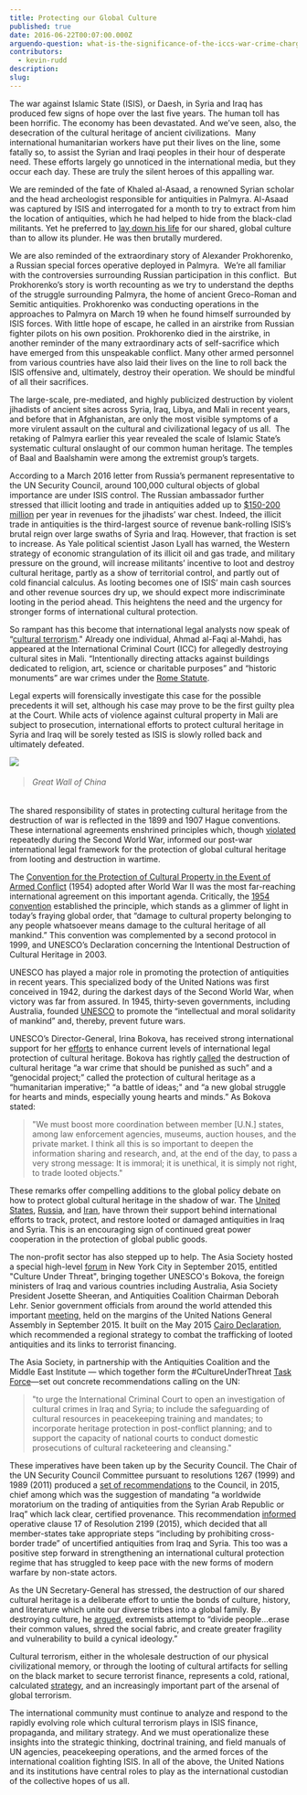 ```yaml
---
title: Protecting our Global Culture
published: true
date: 2016-06-22T00:07:00.000Z
arguendo-question: what-is-the-significance-of-the-iccs-war-crime-charges-of-attacks-on-cultural-property-in-mali
contributors:
  - kevin-rudd
description:
slug:
---
```



The war against Islamic State (ISIS), or Daesh, in Syria and Iraq has produced few signs of hope over the last five years. The human toll has been horrific. The economy has been devastated. And we’ve seen, also, the desecration of the cultural heritage of ancient civilizations.&nbsp; Many international humanitarian workers have put their lives on the line, some fatally so, to assist the Syrian and Iraqi peoples in their hour of desperate need. These efforts largely go unnoticed in the international media, but they occur each day. These are truly the silent heroes of this appalling war.

We are reminded of the fate of Khaled al-Asaad, a renowned Syrian scholar and the head archeologist responsible for antiquities in Palmyra. Al-Asaad was captured by ISIS and interrogated for a month to try to extract from him the location of antiquities, which he had helped to hide from the black-clad militants. Yet he preferred to [lay down his life](http://www.theguardian.com/world/2015/aug/18/isis-beheads-archaeologist-syria) for our shared, global culture than to allow its plunder. He was then brutally murdered.

We are also reminded of the extraordinary story of Alexander Prokhorenko, a Russian special forces operative deployed in Palmyra.&nbsp; We’re all familiar with the controversies surrounding Russian participation in this conflict.&nbsp; But Prokhorenko’s story is worth recounting as we try to understand the depths of the struggle surrounding Palmyra, the home of ancient Greco-Roman and Semitic antiquities. Prokhorenko was conducting operations in the approaches to Palmyra on March 19 when he found himself surrounded by ISIS forces. With little hope of escape, he called in an airstrike from Russian fighter pilots on his own position. Prokhorenko died in the airstrike, in another reminder of the many extraordinary acts of self-sacrifice which have emerged from this unspeakable conflict. Many other armed personnel from various countries have also laid their lives on the line to roll back the ISIS offensive and, ultimately, destroy their operation. We should be mindful of all their sacrifices.

The large-scale, pre-mediated, and highly publicized destruction by violent jihadists of ancient sites across Syria, Iraq, Libya, and Mali in recent years, and before that in Afghanistan, are only the most visible symptoms of a more virulent assault on the cultural and civilizational legacy of us all.&nbsp; The retaking of Palmyra earlier this year revealed the scale of Islamic State’s systematic cultural onslaught of our common human heritage. The temples of Baal and Baalshamin were among the extremist group’s targets.

According to a March 2016 letter from Russia’s permanent representative to the UN Security Council, around 100,000 cultural objects of global importance are under ISIS control. The Russian ambassador further stressed that illicit looting and trade in antiquities added up to [$150-200 million](http://www.un.org/ga/search/view_doc.asp?symbol=S/2016/298) per year in revenues for the jihadists’ war chest. Indeed, the illicit trade in antiquities is the third-largest source of revenue bank-rolling ISIS’s brutal reign over large swaths of Syria and Iraq. However, that fraction is set to increase. As Yale political scientist Jason Lyall has warned, the Western strategy of economic strangulation of its illicit oil and gas trade, and military pressure on the ground, will increase militants’ incentive to loot and destroy cultural heritage, partly as a show of territorial control, and partly out of cold financial calculus. As looting becomes one of ISIS’ main cash sources and other revenue sources dry up, we should expect more indiscriminate looting in the period ahead. This heightens the need and the urgency for stronger forms of international cultural protection.

So rampant has this become that international legal analysts now speak of “[cultural terrorism](http://www.newstatesman.com/culture/observations/2015/11/how-cultural-terrorism-became-matter-international-law)." Already one individual, Ahmad al-Faqi al-Mahdi, has appeared at the International Criminal Court (ICC) for allegedly destroying cultural sites in Mali. “Intentionally directing attacks against buildings dedicated to religion, art, science or charitable purposes” and “historic monuments” are war crimes under the [Rome Statute](https://www.icc-cpi.int/nr/rdonlyres/ea9aeff7-5752-4f84-be94-0a655eb30e16/0/rome_statute_english.pdf).

Legal experts will forensically investigate this case for the possible precedents it will set, although his case may prove to be the first guilty plea at the Court. While acts of violence against cultural property in Mali are subject to prosecution, international efforts to protect cultural heritage in Syria and Iraq will be sorely tested as ISIS is slowly rolled back and ultimately defeated.

![](/uploads/versions/greatwall---x----4288-2848x---.jpg)

> ###### Great Wall of China

The shared responsibility of states in protecting cultural heritage from the destruction of war is reflected in the 1899 and 1907 Hague conventions. These international agreements enshrined principles which, though [violated](http://www.carnegiecouncil.org/publications/ethics_online/0085) repeatedly during the Second World War, informed our post-war international legal framework for the protection of global cultural heritage from looting and destruction in wartime.

The [Convention for the Protection of Cultural Property in the Event of Armed Conflict](http://portal.unesco.org/en/ev.php-URL_ID=13637&amp;URL_DO=DO_TOPIC&amp;URL_SECTION=201.html) (1954) adopted after World War II was the most far-reaching international agreement on this important agenda. Critically, the [1954 convention](http://portal.unesco.org/en/ev.php-URL_ID=13637&amp;URL_DO=DO_TOPIC&amp;URL_SECTION=201.html) established the principle, which stands as a glimmer of light in today’s fraying global order, that “damage to cultural property belonging to any people whatsoever means damage to the cultural heritage of all mankind.” This convention was complemented by a second protocol in 1999, and UNESCO’s Declaration concerning the Intentional Destruction of Cultural Heritage in 2003.

UNESCO has played a major role in promoting the protection of antiquities in recent years. This specialized body of the United Nations was first conceived in 1942, during the darkest days of the Second World War, when victory was far from assured. In 1945, thirty-seven governments, including Australia, founded [UNESCO](http://www.unesco.org/new/en/unesco/about-us/who-we-are/history/) to promote the “intellectual and moral solidarity of mankind” and, thereby, prevent future wars.

UNESCO’s Director-General, Irina Bokova, has received strong international support for her [efforts](http://yaledailynews.com/blog/2016/04/13/unesco-director-general-talks-cultural-preservation/) to enhance current levels of international legal protection of cultural heritage. Bokova has rightly [called](http://news.yale.edu/2016/04/12/we-all-have-stake-protecting-cultural-heritage-says-unesco-director-general) the destruction of cultural heritage “a war crime that should be punished as such” and a “genocidal project;” called the protection of cultural heritage as a “humanitarian imperative;" “a battle of ideas;" and “a new global struggle for hearts and minds, especially young hearts and minds.” As Bokova stated:

> "We must boost more coordination between member [U.N.] states, among law enforcement agencies, museums, auction houses, and the private market. I think all this is so important to deepen the information sharing and research, and, at the end of the day, to pass a very strong message: It is immoral; it is unethical, it is simply not right, to trade looted objects."

These remarks offer compelling additions to the global policy debate on how to protect global cultural heritage in the shadow of war. The [United States](http://eca.state.gov/cultural-heritage-center/syria-cultural-heritage-initiative), [Russia](https://www.yahoo.com/news/russias-hermitage-museum-offers-help-restore-palmyra-155758680.html), and [Iran](https://now.mmedia.me/lb/en/NewsReports/566825-iran-ready-to-restore-palmyra), have thrown their support behind international efforts to track, protect, and restore looted or damaged antiquities in Iraq and Syria. This is an encouraging sign of continued great power cooperation in the protection of global public goods.

The non-profit sector has also stepped up to help. The Asia Society hosted a special high-level [forum](http://asiasociety.org/media/our-news/forum-address-destruction-and-looting-antiquities-across-middle-east) in New York City in September 2015, entitled "Culture Under Threat", bringing together UNESCO's Bokova, the foreign ministers of Iraq and various countries including Australia, Asia Society President Josette Sheeran, and Antiquities Coalition Chairman Deborah Lehr. Senior government officials from around the world attended this important [meeting](https://theantiquitiescoalition.org/home/culture-under-threat-the-economic-security-and-cultural-impact-of-antiquities-trafficking-and-terrorist-financing/), held on the margins of the United Nations General Assembly in September 2015. It built on the May 2015 [Cairo Declaration](http://theantiquitiescoalition.org/wp-content/uploads/2015/05/Cairo-Declaration-final-version-May-2015.pdf), which recommended a regional strategy to combat the trafficking of looted antiquities and its links to terrorist financing.

The Asia Society, in partnership with the Antiquities Coalition and the Middle East Institute — which together form the #CultureUnderThreat [Task Force](http://taskforce.theantiquitiescoalition.org/)—set out concrete recommendations calling on the UN:

> "to urge the International Criminal Court to open an investigation of cultural crimes in Iraq and Syria; to include the safeguarding of cultural resources in peacekeeping training and mandates; to incorporate heritage protection in post-conflict planning; and to support the capacity of national courts to conduct domestic prosecutions of cultural racketeering and cleansing."

These imperatives have been taken up by the Security Council. The Chair of the UN Security Council Committee pursuant to resolutions 1267 (1999) and 1989 (2011) produced a [set of recommendations](http://unesdoc.unesco.org/images/0024/002432/243249e.pdf) to the Council, in 2015, chief among which was the suggestion of mandating “a worldwide moratorium on the trading of antiquities from the Syrian Arab Republic or Iraq” which lack clear, certified provenance. This recommendation [informed](http://www.un.org/press/en/2015/sc11775.doc.htm) operative clause 17 of Resolution 2199 (2015), which decided that all member-states take appropriate steps “including by prohibiting cross-border trade” of uncertified antiquities from Iraq and Syria. This too was a positive step forward in strengthening an international cultural protection regime that has struggled to keep pace with the new forms of modern warfare by non-state actors.

As the UN Secretary-General has stressed, the destruction of our shared cultural heritage is a deliberate effort to untie the bonds of culture, history, and literature which unite our diverse tribes into a global family. By destroying culture, he [argued](http://news.yale.edu/2016/04/13/protect-cultural-heritage-and-environment-and-respect-differences-urges-un-secretary-gene), extremists attempt to “divide people…erase their common values, shred the social fabric, and create greater fragility and vulnerability to build a cynical ideology.”

Cultural terrorism, either in the wholesale destruction of our physical civilizational memory, or through the looting of cultural artifacts for selling on the black market to secure terrorist finance, represents a cold, rational, calculated [strategy](http://news.yale.edu/2016/04/13/looting-and-destruction-antiquities-calculated-strategy), and an increasingly important part of the arsenal of global terrorism.

The international community must continue to analyze and respond to the rapidly evolving role which cultural terrorism plays in ISIS finance, propaganda, and military strategy. And we must operationalize these insights into the strategic thinking, doctrinal training, and field manuals of UN agencies, peacekeeping operations, and the armed forces of the international coalition fighting ISIS. In all of the above, the United Nations and its institutions have central roles to play as the international custodian of the collective hopes of us all.